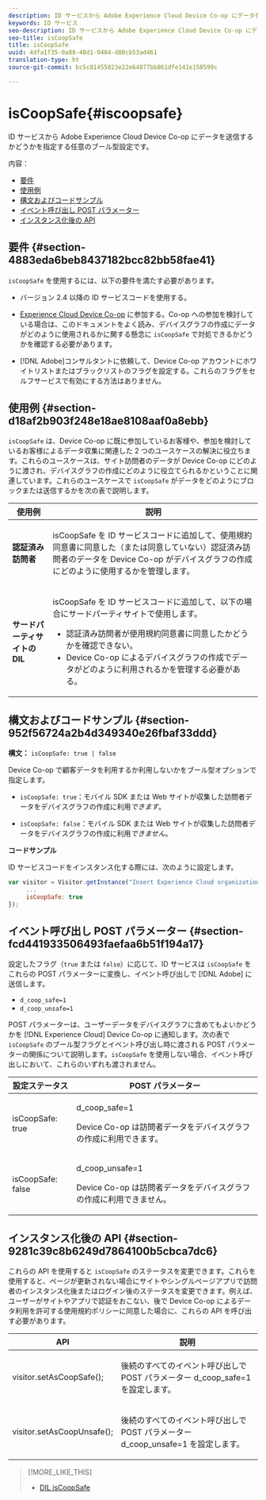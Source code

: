 ```yaml
---
description: ID サービスから Adobe Experience Cloud Device Co-op にデータを送信するかどうかを指定する任意のブール型設定です。
keywords: ID サービス
seo-description: ID サービスから Adobe Experience Cloud Device Co-op にデータを送信するかどうかを指定する任意のブール型設定です。
seo-title: isCoopSafe
title: isCoopSafe
uuid: 4dfa1f35-0a88-48d1-9484-d88cb53ad461
translation-type: ht
source-git-commit: bc5c81455023e22e64877bb861dfe141e158599c

---
```



# isCoopSafe{#iscoopsafe}

ID サービスから Adobe Experience Cloud Device Co-op にデータを送信するかどうかを指定する任意のブール型設定です。

内容：

<ul class="simplelist"> 
 <li> <a href="../../library/function-vars/coopsafe.md#section-4883eda6beb8437182bcc82bb58fae41" format="dita" scope="local"> 要件 </a> </li> 
 <li> <a href="../../library/function-vars/coopsafe.md#section-d18af2b903f248e18ae8108aaf0a8ebb" format="dita" scope="local"> 使用例 </a> </li> 
 <li> <a href="../../library/function-vars/coopsafe.md#section-952f56724a2b4d349340e26fbaf33ddd" format="dita" scope="local"> 構文およびコードサンプル </a> </li> 
 <li> <a href="../../library/function-vars/coopsafe.md#section-fcd441933506493faefaa6b51f194a17" format="dita" scope="local"> イベント呼び出し POST パラメーター </a> </li> 
 <li> <a href="../../library/function-vars/coopsafe.md#section-9281c39c8b6249d7864100b5cbca7dc6" format="dita" scope="local"> インスタンス化後の API </a> </li> 
</ul>

## 要件 {#section-4883eda6beb8437182bcc82bb58fae41}

`isCoopSafe` を使用するには、以下の要件を満たす必要があります。

* バージョン 2.4 以降の ID サービスコードを使用する。
* [Experience Cloud Device Co-op](https://marketing.adobe.com/resources/help/ja_JP/mcdc/) に参加する。Co-op への参加を検討している場合は、このドキュメントをよく読み、デバイスグラフの作成にデータがどのように使用されるかに関する懸念に `isCoopSafe` で対処できるかどうかを確認する必要があります。

* [!DNL Adobe]コンサルタントに依頼して、Device Co-op アカウントにホワイトリストまたはブラックリストのフラグを設定する。これらのフラグをセルフサービスで有効にする方法はありません。

## 使用例 {#section-d18af2b903f248e18ae8108aaf0a8ebb}

`isCoopSafe` は、Device Co-op に既に参加しているお客様や、参加を検討しているお客様によるデータ収集に関連した 2 つのユースケースの解決に役立ちます。これらのユースケースは、サイト訪問者のデータが Device Co-op にどのように渡され、デバイスグラフの作成にどのように役立てられるかということに関連しています。これらのユースケースで `isCoopSafe` がデータをどのようにブロックまたは送信するかを次の表で説明します。

<table id="table_A24C63D2A21F47EDBAC8FA5E7BE888D8"> 
 <thead> 
  <tr> 
   <th colname="col1" class="entry"> 使用例 </th> 
   <th colname="col2" class="entry"> 説明 </th> 
  </tr> 
 </thead>
 <tbody> 
  <tr> 
   <td colname="col1"> <p> <b>認証済み訪問者</b> </p> </td> 
   <td colname="col2"> <p><span class="codeph">isCoopSafe</span> を ID サービスコードに追加して、使用規約同意書に同意した（または同意していない）認証済み訪問者のデータを Device Co-op がデバイスグラフの作成にどのように使用するかを管理します。 </p> </td> 
  </tr> 
  <tr> 
   <td colname="col1"> <p> <b>サードパーティサイトの DIL</b> </p> </td> 
   <td colname="col2"> <p><span class="codeph">isCoopSafe</span> を ID サービスコードに追加して、以下の場合にサードパーティサイトで使用します。 </p> <p> 
     <ul id="ul_C27BB26510314834A2A7CD99D46DA4AC"> 
      <li id="li_4E6AE574F18646F09C0CF4553EEA1A9E">認証済み訪問者が使用規約同意書に同意したかどうかを確認できない。 </li> 
      <li id="li_26D0561BF32B4278B0A6B5082C17FED8">Device Co-op によるデバイスグラフの作成でデータがどのように利用されるかを管理する必要がある。 </li> 
     </ul> </p> </td> 
  </tr> 
 </tbody> 
</table>

## 構文およびコードサンプル {#section-952f56724a2b4d349340e26fbaf33ddd}

**構文：** `isCoopSafe: true | false`

Device Co-op で顧客データを利用するか利用しないかをブール型オプションで指定します。

* `isCoopSafe: true`：モバイル SDK または Web サイトが収集した訪問者データをデバイスグラフの作成に利用&#x200B;*できます*。

* `isCoopSafe: false`：モバイル SDK または Web サイトが収集した訪問者データをデバイスグラフの作成に利用&#x200B;*できません*。

**コードサンプル**

ID サービスコードをインスタンス化する際には、次のように設定します。

```js
var visitor = Visitor.getInstance("Insert Experience Cloud organization ID here",{ 
     ... 
     isCoopSafe: true 
});
```

## イベント呼び出し POST パラメーター {#section-fcd441933506493faefaa6b51f194a17}

設定したフラグ（`true` または `false`）に応じて、ID サービスは `isCoopSafe` をこれらの POST パラメーターに変換し、イベント呼び出しで [!DNL Adobe] に送信します。

* `d_coop_safe=1`
* `d_coop_unsafe=1`

POST パラメーターは、ユーザーデータをデバイスグラフに含めてもよいかどうかを [!DNL Experience Cloud] Device Co-op に通知します。次の表で `isCoopSafe` のブール型フラグとイベント呼び出し時に渡される POST パラメーターの関係について説明します。`isCoopSafe` を使用しない場合、イベント呼び出しにおいて、これらのいずれも渡されません。

<table id="table_0A544534CA904F4D9836A34B8C1EACBB"> 
 <thead> 
  <tr> 
   <th colname="col1" class="entry"> 設定ステータス </th> 
   <th colname="col2" class="entry"> POST パラメーター </th> 
  </tr> 
 </thead>
 <tbody> 
  <tr> 
   <td colname="col1"> <p> <span class="codeph"> isCoopSafe: true </span> </p> </td> 
   <td colname="col2"> <p> <span class="codeph"> d_coop_safe=1 </span> </p> <p>Device Co-op は訪問者データをデバイスグラフの作成に利用できます。 </p> </td> 
  </tr> 
  <tr> 
   <td colname="col1"> <p> <span class="codeph"> isCoopSafe: false </span> </p> </td> 
   <td colname="col2"> <p> <span class="codeph"> d_coop_unsafe=1 </span> </p> <p>Device Co-op は訪問者データをデバイスグラフの作成に利用できません。 </p> </td> 
  </tr> 
 </tbody> 
</table>

## インスタンス化後の API {#section-9281c39c8b6249d7864100b5cbca7dc6}

これらの API を使用すると `isCoopSafe` のステータスを変更できます。これらを使用すると、ページが更新されない場合にサイトやシングルページアプリで訪問者のインスタンス化後またはログイン後のステータスを変更できます。例えば、ユーザーがサイトやアプリで認証をおこない、後で Device Co-op によるデータ利用を許可する使用規約ポリシーに同意した場合に、これらの API を呼び出す必要があります。

<table id="table_BAA96B1F82BE48C3A61A1AF1367BA45C"> 
 <thead> 
  <tr> 
   <th colname="col1" class="entry"> API </th> 
   <th colname="col2" class="entry"> 説明 </th> 
  </tr> 
 </thead>
 <tbody> 
  <tr> 
   <td colname="col1"> <p> <span class="codeph"> visitor.setAsCoopSafe(); </span> </p> </td> 
   <td colname="col2"> <p>後続のすべてのイベント呼び出しで POST パラメーター <span class="codeph">d_coop_safe=1</span> を設定します。 </p> </td> 
  </tr> 
  <tr> 
   <td colname="col1"> <p> <span class="codeph"> visitor.setAsCoopUnsafe(); </span> </p> </td> 
   <td colname="col2"> <p>後続のすべてのイベント呼び出しで POST パラメーター <span class="codeph">d_coop_unsafe=1</span> を設定します。 </p> </td> 
  </tr> 
 </tbody> 
</table>

<!--
Wiki page https://wiki.corp.adobe.com/x/RCfFTg
-->

>[!MORE_LIKE_THIS]
>
>* [DIL isCoopSafe](https://marketing.adobe.com/resources/help/ja_JP/aam/dil-coopsafe.html)

